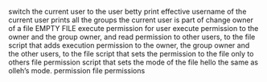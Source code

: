 switch the current user to the user betty
print effective username of the current user
 prints all the groups the current user is part of
change owner of a file
EMPTY FILE
execute permission for user
execute permission to the owner and the group owner, and read permission to other users, to the file
 script that adds execution permission to the owner, the group owner and the other users, to the file
 script that sets the permission to the file only to others
file permission
 script that sets the mode of the file hello the same as olleh’s mode.
permission
file permissions
